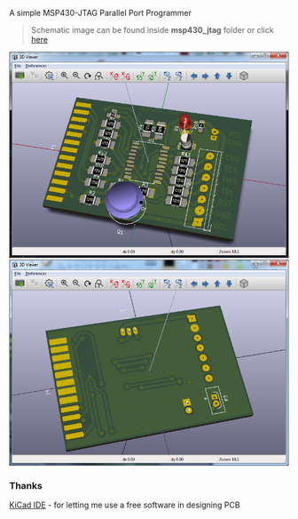 
A simple MSP430-JTAG Parallel Port Programmer

> Schematic image can be found inside **msp430_jtag** folder or click [here](https://github.com/Tarsier-Marianz/msp430_jtag/blob/master/msp430_jtag.sch.svg)

![msp430-JTAG-front](msp430_jtag.3d-front.png?raw=true "msp430-JTAG front view 3D")
![msp430-JTAG-back](msp430_jtag.3d-back.png?raw=true "msp430-JTAG back view 3D")


### Thanks

[KiCad IDE](http://kicad-pcb.org/) - for letting me use a free software in designing PCB

